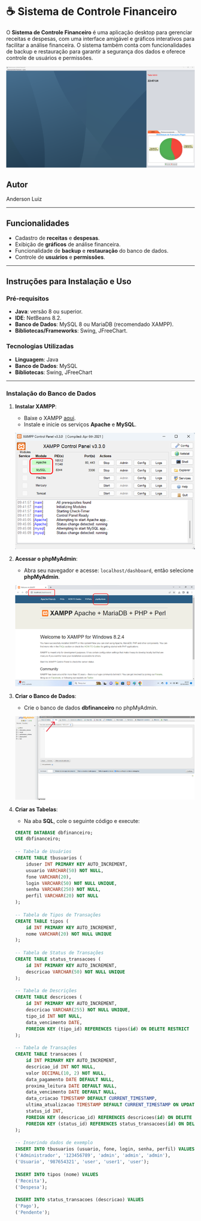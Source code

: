 # ☕ Sistema de Controle Financeiro
O **Sistema de Controle Financeiro** é uma aplicação desktop para gerenciar receitas e despesas, com uma interface amigável e gráficos interativos para facilitar a análise financeira. O sistema também conta com funcionalidades de backup e restauração para garantir a segurança dos dados e oferece controle de usuários e permissões.

![Sistema Controle Financeiro](https://github.com/alburilli/Sistema-de-Controle-Financeiro/blob/main/assets/Screenshot_1.png)

## Autor
Anderson Luiz

---

## Funcionalidades

- Cadastro de **receitas** e **despesas**.
- Exibição de **gráficos** de análise financeira.
- Funcionalidade de **backup** e **restauração** do banco de dados.
- Controle de **usuários** e **permissões**.

---

## Instruções para Instalação e Uso

### Pré-requisitos

- **Java**: versão 8 ou superior.
- **IDE**: NetBeans 8.2.
- **Banco de Dados**: MySQL 8 ou MariaDB (recomendado XAMPP).
- **Bibliotecas/Frameworks**: Swing, JFreeChart.

### Tecnologias Utilizadas

- **Linguagem**: Java
- **Banco de Dados**: MySQL
- **Bibliotecas**: Swing, JFreeChart

---

### Instalação do Banco de Dados

1. **Instalar XAMPP**:
   - Baixe o XAMPP [aqui](https://www.apachefriends.org/).
   - Instale e inicie os serviços **Apache** e **MySQL**.

   ![XAMPP Start](https://github.com/alburilli/Sistema-de-Controle-Financeiro/blob/main/assets/Screenshot_2.png)

2. **Acessar o phpMyAdmin**:
   - Abra seu navegador e acesse: `localhost/dashboard`, então selecione **phpMyAdmin**.

   ![phpMyAdmin](https://github.com/alburilli/Sistema-de-Controle-Financeiro/blob/main/assets/Screenshot_3.png)

3. **Criar o Banco de Dados**:
   - Crie o banco de dados **dbfinanceiro** no phpMyAdmin.
   
   ![dbfinanceiro](https://github.com/alburilli/Sistema-de-Controle-Financeiro/blob/main/assets/Screenshot_4.png)

4. **Criar as Tabelas**:
   - Na aba **SQL**, cole o seguinte código e execute:

   ```sql
   CREATE DATABASE dbfinanceiro;
   USE dbfinanceiro;

   -- Tabela de Usuários
   CREATE TABLE tbusuarios (
       iduser INT PRIMARY KEY AUTO_INCREMENT,  
       usuario VARCHAR(50) NOT NULL,         
       fone VARCHAR(20),                    
       login VARCHAR(50) NOT NULL UNIQUE,  
       senha VARCHAR(250) NOT NULL,        
       perfil VARCHAR(20) NOT NULL        
   );

   -- Tabela de Tipos de Transações
   CREATE TABLE tipos (
       id INT PRIMARY KEY AUTO_INCREMENT,      
       nome VARCHAR(20) NOT NULL UNIQUE       
   );

   -- Tabela de Status de Transações
   CREATE TABLE status_transacoes (
       id INT PRIMARY KEY AUTO_INCREMENT,       
       descricao VARCHAR(50) NOT NULL UNIQUE    
   );

   -- Tabela de Descrições
   CREATE TABLE descricoes (
       id INT PRIMARY KEY AUTO_INCREMENT,       
       descricao VARCHAR(255) NOT NULL UNIQUE,  
       tipo_id INT NOT NULL,                    
       data_vencimento DATE,                    
       FOREIGN KEY (tipo_id) REFERENCES tipos(id) ON DELETE RESTRICT
   );

   -- Tabela de Transações
   CREATE TABLE transacoes (
       id INT PRIMARY KEY AUTO_INCREMENT,        
       descricao_id INT NOT NULL,                
       valor DECIMAL(10, 2) NOT NULL,            
       data_pagamento DATE DEFAULT NULL,         
       proxima_leitura DATE DEFAULT NULL,        
       data_vencimento DATE DEFAULT NULL,        
       data_criacao TIMESTAMP DEFAULT CURRENT_TIMESTAMP,
       ultima_atualizacao TIMESTAMP DEFAULT CURRENT_TIMESTAMP ON UPDATE CURRENT_TIMESTAMP,
       status_id INT,                            
       FOREIGN KEY (descricao_id) REFERENCES descricoes(id) ON DELETE RESTRICT,
       FOREIGN KEY (status_id) REFERENCES status_transacoes(id) ON DELETE RESTRICT
   );

   -- Inserindo dados de exemplo
   INSERT INTO tbusuarios (usuario, fone, login, senha, perfil) VALUES 
   ('Administrador', '123456789', 'admin', 'admin', 'admin'),
   ('Usuario', '987654321', 'user', 'user1', 'user');

   INSERT INTO tipos (nome) VALUES
   ('Receita'),
   ('Despesa');

   INSERT INTO status_transacoes (descricao) VALUES
   ('Pago'),
   ('Pendente');
